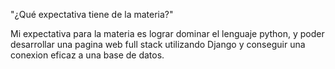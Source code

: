 "¿Qué expectativa tiene de la materia?"


Mi expectativa para la materia es lograr dominar el lenguaje python, y poder desarrollar una pagina web full stack
utilizando Django y conseguir una conexion eficaz a una base de datos.